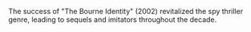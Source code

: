 The success of "The Bourne Identity" (2002) revitalized the spy thriller genre, leading to sequels and imitators throughout the decade.
